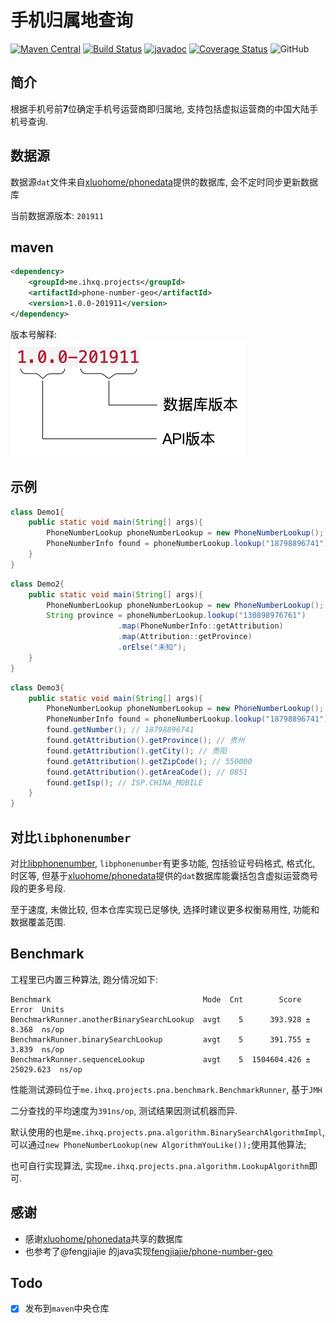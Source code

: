 # 手机归属地查询

[![Maven Central](https://img.shields.io/maven-central/v/me.ihxq.projects/phone-number-geo?color=FE9A2E&label=maven)](https://maven-badges.herokuapp.com/maven-central/me.ihxq.projects/phone-number-geo)
[![Build Status](https://travis-ci.com/EeeMt/phone-number-geo.svg?branch=master)](https://travis-ci.com/EeeMt/phone-number-geo)
[![javadoc](https://javadoc.io/badge2/me.ihxq.projects/phone-number-geo/javadoc.svg)](https://javadoc.io/doc/me.ihxq.projects/phone-number-geo)
[![Coverage Status](https://coveralls.io/repos/github/EeeMt/phone-number-geo/badge.svg?branch=master)](https://coveralls.io/github/EeeMt/phone-number-geo?branch=master)
![GitHub](https://img.shields.io/github/license/eeemt/phone-number-geo)

## 简介
根据手机号前**7**位确定手机号运营商即归属地, 支持包括虚拟运营商的中国大陆手机号查询.

## 数据源

数据源`dat`文件来自[xluohome/phonedata](https://github.com/xluohome/phonedata)提供的数据库, 会不定时同步更新数据库

当前数据源版本: `201911`
## maven
```xml
<dependency>
    <groupId>me.ihxq.projects</groupId>
    <artifactId>phone-number-geo</artifactId>
    <version>1.0.0-201911</version>
</dependency>
```
版本号解释:  
![](./version_explain.png)

## 示例
```java
class Demo1{
    public static void main(String[] args){
        PhoneNumberLookup phoneNumberLookup = new PhoneNumberLookup();
        PhoneNumberInfo found = phoneNumberLookup.lookup("18798896741").orElseThrow(RuntimeException::new);
    }
}
```
```java
class Demo2{
    public static void main(String[] args){
        PhoneNumberLookup phoneNumberLookup = new PhoneNumberLookup();
        String province = phoneNumberLookup.lookup("130898976761")
                        .map(PhoneNumberInfo::getAttribution)
                        .map(Attribution::getProvince)
                        .orElse("未知");
    }
}
```
```java
class Demo3{
    public static void main(String[] args){
        PhoneNumberLookup phoneNumberLookup = new PhoneNumberLookup();
        PhoneNumberInfo found = phoneNumberLookup.lookup("18798896741").orElseThrow(RuntimeException::new);
        found.getNumber(); // 18798896741
        found.getAttribution().getProvince(); // 贵州
        found.getAttribution().getCity(); // 贵阳
        found.getAttribution().getZipCode(); // 550000
        found.getAttribution().getAreaCode(); // 0851
        found.getIsp(); // ISP.CHINA_MOBILE
    }
}
```

## 对比`libphonenumber`
对比[libphonenumber](https://github.com/google/libphonenumber), `libphonenumber`有更多功能, 包括验证号码格式, 格式化, 时区等, 
但基于[xluohome/phonedata](https://github.com/xluohome/phonedata)提供的`dat`数据库能囊括包含虚拟运营商号段的更多号段.  

至于速度, 未做比较, 但本仓库实现已足够快, 选择时建议更多权衡易用性, 功能和数据覆盖范围.

## Benchmark

工程里已内置三种算法, 跑分情况如下:
```
Benchmark                                  Mode  Cnt        Score       Error  Units
BenchmarkRunner.anotherBinarySearchLookup  avgt    5      393.928 ±     8.368  ns/op
BenchmarkRunner.binarySearchLookup         avgt    5      391.755 ±     3.839  ns/op
BenchmarkRunner.sequenceLookup             avgt    5  1504604.426 ± 25029.623  ns/op
```
性能测试源码位于`me.ihxq.projects.pna.benchmark.BenchmarkRunner`, 基于`JMH`

二分查找的平均速度为`391ns/op`, 测试结果因测试机器而异.  

默认使用的也是`me.ihxq.projects.pna.algorithm.BinarySearchAlgorithmImpl`, 
可以通过`new PhoneNumberLookup(new AlgorithmYouLike());`使用其他算法;  

也可自行实现算法, 实现`me.ihxq.projects.pna.algorithm.LookupAlgorithm`即可.

## 感谢
- 感谢[xluohome/phonedata](https://github.com/xluohome/phonedata)共享的数据库
- 也参考了@fengjiajie 的java实现[fengjiajie/phone-number-geo](https://github.com/fengjiajie/phone-number-geo)


## Todo
- [x] 发布到`maven`中央仓库
